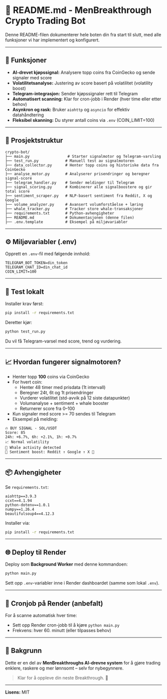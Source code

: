 # 📘 README.md - MenBreakthrough Crypto Trading Bot

Denne README-filen dokumenterer hele boten din fra start til slutt, med alle funksjoner vi har implementert og konfigurert.

---

## 🚀 Funksjoner

- **AI-drevet kjøpssignal:** Analysere topp coins fra CoinGecko og sende signaler med score
- **Volatilitetsanalyse:** Justering av score basert på volatilitet (volatility boost)
- **Telegram-integrasjon:** Sender kjøpssignaler rett til Telegram
- **Automatisert scanning:** Klar for cron-jobb i Render (hver time eller etter behov)
- **Asynkron og rask:** Bruker `aiohttp` og `asyncio` for effektiv datahåndtering
- **Fleksibel skanning:** Du styrer antall coins via `.env` (COIN_LIMIT=100)

---

## 📂 Prosjektstruktur

```
crypto-bot/
├── main.py                 # Starter signalmotor og Telegram-varsling
├── test_run.py            # Manuell test av signalmotoren
├── data_collector.py      # Henter topp coins og historiske data fra CoinGecko
├── analyse_motor.py       # Analyserer prisendringer og beregner signal-score
├── telegram_handler.py    # Sender meldinger til Telegram
├── signal_scoring.py      # Kombinerer alle signalboostere og gir total score
├── sentiment_scraper.py   # NLP-basert sentiment fra Reddit, X og Google
├── volume_analyzer.py     # Avansert volumforståelse + læring
├── whale_tracker.py       # Tracker store whale-transaksjoner
├── requirements.txt       # Python-avhengigheter
├── README.md              # Dokumentasjonen (denne filen)
├── .env.template          # Eksempel på miljøvariabler
```

---

## ⚙️ Miljøvariabler (.env)

Opprett en `.env`-fil med følgende innhold:

```
TELEGRAM_BOT_TOKEN=din_token
TELEGRAM_CHAT_ID=din_chat_id
COIN_LIMIT=100
```

---

## 🧪 Test lokalt

Installer krav først:
```bash
pip install -r requirements.txt
```

Deretter kjør:
```bash
python test_run.py
```
Du vil få Telegram-varsel med score, trend og vurdering.

---

## 📈 Hvordan fungerer signalmotoren?

- Henter topp **100** coins via CoinGecko
- For hvert coin:
  - Henter 48 timer med prisdata (1t intervall)
  - Beregner 24t, 6t og 1t prisendringer
  - Vurderer volatilitet (std-avvik på 12 siste datapunkter)
  - Volumanalyse + sentiment + whale booster
  - Returnerer score fra 0–100
- Kun signaler med score >= 70 sendes til Telegram
- Eksempel på melding:

```
🔥 BUY SIGNAL - SOL/USDT
Score: 85
24h: +6.7%, 6h: +2.1%, 1h: +0.7%
📈 Normal volatility
🐋 Whale activity detected
🧠 Sentiment boost: Reddit ↑ Google ↑ X 🚀
```

---

## 📦 Avhengigheter

Se `requirements.txt`:

```
aiohttp==3.9.3
ccxt==4.1.94
python-dotenv==1.0.1
numpy==1.26.4
beautifulsoup4==4.12.3
```

Installer via:
```bash
pip install -r requirements.txt
```

---

## 🌐 Deploy til Render

Deploy som **Background Worker** med denne kommandoen:
```bash
python main.py
```

Sett opp `.env`-variabler inne i Render dashboardet (samme som lokal `.env`).

---

## 🔁 Cronjob på Render (anbefalt)

For å scanne automatisk hver time:
- Sett opp Render cron-jobb til å kjøre `python main.py`
- Frekvens: hver 60. minutt (eller tilpasses behov)

---

## 🧐 Bakgrunn

Dette er en del av **MenBreakthroughs AI-drevne system** for å gjøre trading enklere, raskere og mer lønnsomt – selv for nybegynnere.

> Klar for å oppleve din neste Breakthrough. 🚀

---

**Lisens:** MIT

